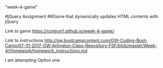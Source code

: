 “week-4-game”

#jQuery Assignment
##Game that dynamically updates HTML contents with jQuery

Link to game
https://rcintron1.github.io/week-4-game/

Link to instructions
http://gw.bootcampcontent.com/GW-Coding-Boot-Camp/07-31-2017-GW-Arlington-Class-Repository-FSF/blob/master/Week-4/Homework/homework_instructions.md

I am attempting Option one
